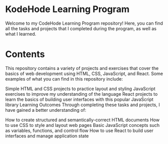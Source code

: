 # KodeHode Learning Program
Welcome to my CodeHode Learning Program repository! Here, you can find all the tasks and projects that I completed during the program, as well as what I learned.

# Contents
This repository contains a variety of projects and exercises that cover the basics of web development using HTML, CSS, JavaScript, and React. Some examples of what you can find in this repository include:

Simple HTML and CSS projects to practice layout and styling
JavaScript exercises to improve my understanding of the language
React projects to learn the basics of building user interfaces with this popular JavaScript library
Learning Outcomes
Through completing these tasks and projects, I have gained a better understanding of:

How to create structured and semantically-correct HTML documents
How to use CSS to style and layout web pages
Basic JavaScript concepts such as variables, functions, and control flow
How to use React to build user interfaces and manage application state
